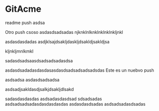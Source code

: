 # GitAcme
readme push
asdsa

Otro push
csoso
asdasdsadsadas
njknklnlknklnklnklnkljnkl

asdasdasdadas
asdjklsajdsakljdaskljdsakldjsakldjsa

kljnkljmnlkmkl


sadasdsadsaasdsadsadsadasdsa

asdasdsadadasdasdasasdasdsadsadsadsadsdas
Este es un nuebvo push

asdsadsa
asdasdsadsadsa

asdsadjsakldasdjsalkjdsakljdlsakd


sadasdasdasdas
asdsadasdasdsad
sdsadsadas
asdsadsadsadasdasdasdasdas
asdasdasdsadas
asdsadsadasdsadas
